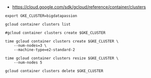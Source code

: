 
* https://cloud.google.com/sdk/gcloud/reference/container/clusters

~~~shell
export GKE_CLUSTER=bigdatapassion

gcloud container clusters list

#gcloud container clusters create $GKE_CLUSTER

time gcloud container clusters create $GKE_CLUSTER \
    --num-nodes=3 \
    --machine-type=e2-standard-2
    
time gcloud container clusters resize $GKE_CLUSTER \
    --num-nodes 5

gcloud container clusters delete $GKE_CLUSTER
~~~